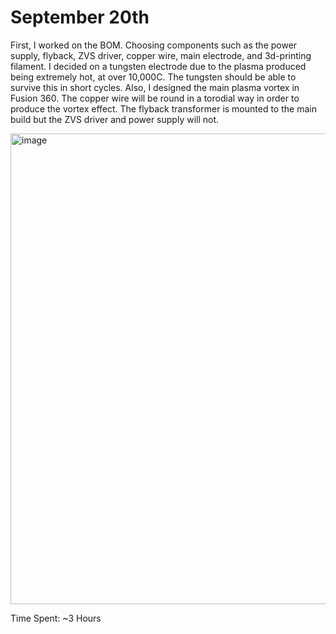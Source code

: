 <h1>September 20th</h1>

First, I worked on the BOM. Choosing components such as the power supply, flyback, ZVS driver, copper wire, main electrode, and 3d-printing filament. I decided on a tungsten electrode due to the plasma produced being extremely hot, at over 10,000C. The tungsten should be able to survive this in short cycles. Also, I designed the main plasma vortex in Fusion 360. The copper wire will be round in a torodial way in order to produce the vortex effect. The flyback transformer is mounted to the main build but the ZVS driver and power supply will not. 

<img width="904" height="753" alt="image" src="https://github.com/user-attachments/assets/d94cd199-2032-48bd-8744-a802443fa05a" />

Time Spent: ~3 Hours
